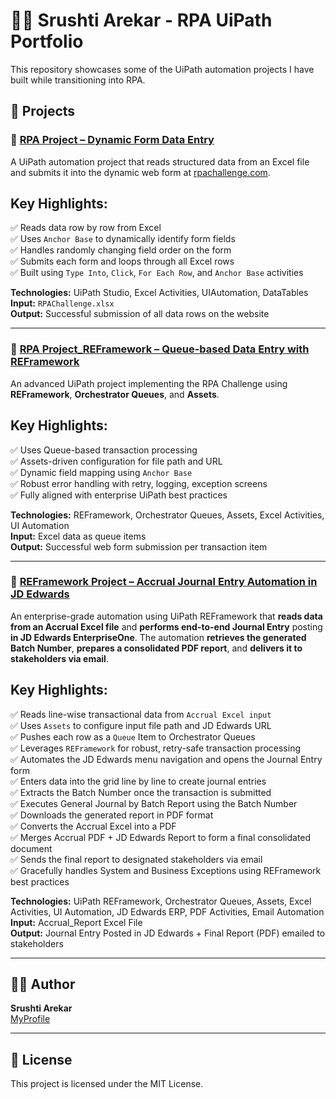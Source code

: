 # 👩‍💻 Srushti Arekar - RPA UiPath Portfolio

This repository showcases some of the UiPath automation projects I have built while transitioning into RPA.

## 📁 Projects

### 🔹 [RPA Project – Dynamic Form Data Entry](https://github.com/SrushtiArekar/UiPath-Portfolio/tree/main/RPAChallenge)

A UiPath automation project that reads structured data from an Excel file and submits it into the dynamic web form at [rpachallenge.com](https://rpachallenge.com/).

**Key Highlights:**
- 
✅ Reads data row by row from Excel  
✅ Uses `Anchor Base` to dynamically identify form fields  
✅ Handles randomly changing field order on the form  
✅ Submits each form and loops through all Excel rows  
✅ Built using `Type Into`, `Click`, `For Each Row`, and `Anchor Base` activities  

**Technologies:** UiPath Studio, Excel Activities, UIAutomation, DataTables  
**Input:** `RPAChallenge.xlsx`  
**Output:** Successful submission of all data rows on the website 

---

### 🔹 [RPA Project_REFramework – Queue-based Data Entry with REFramework](https://github.com/SrushtiArekar/UiPath-Portfolio/tree/main/RPAChallengeUsingREFramework)

An advanced UiPath project implementing the RPA Challenge using **REFramework**, **Orchestrator Queues**, and **Assets**.

**Key Highlights:**
- 
✅ Uses Queue-based transaction processing  
✅ Assets-driven configuration for file path and URL  
✅ Dynamic field mapping using `Anchor Base`  
✅ Robust error handling with retry, logging, exception screens  
✅ Fully aligned with enterprise UiPath best practices  

**Technologies:** REFramework, Orchestrator Queues, Assets, Excel Activities, UI Automation  
**Input:** Excel data as queue items  
**Output:** Successful web form submission per transaction item

---

### 🔹 [REFramework Project – Accrual Journal Entry Automation in JD Edwards](https://github.com/SrushtiArekar/UiPath-Portfolio/tree/main/RPA_JDEdwards_REFramework)

An enterprise-grade automation using UiPath REFramework that **reads data from an Accrual Excel file** and **performs end-to-end Journal Entry** posting **in JD Edwards EnterpriseOne**. The automation **retrieves the generated Batch Number**, **prepares a consolidated PDF report**, and **delivers it to stakeholders via email**.

**Key Highlights:**
- 
✅ Reads line-wise transactional data from `Accrual Excel input`  
✅ Uses `Assets` to configure input file path and JD Edwards URL  
✅ Pushes each row as a `Queue` Item to Orchestrator Queues  
✅ Leverages `REFramework` for robust, retry-safe transaction processing  
✅ Automates the JD Edwards menu navigation and opens the Journal Entry form  
✅ Enters data into the grid line by line to create journal entries  
✅ Extracts the Batch Number once the transaction is submitted  
✅ Executes General Journal by Batch Report using the Batch Number  
✅ Downloads the generated report in PDF format  
✅ Converts the Accrual Excel into a PDF  
✅ Merges Accrual PDF + JD Edwards Report to form a final consolidated document  
✅ Sends the final report to designated stakeholders via email  
✅ Gracefully handles System and Business Exceptions using REFramework best practices  

**Technologies:** UiPath REFramework, Orchestrator Queues, Assets, Excel Activities, UI Automation, JD Edwards ERP, PDF Activities, Email Automation  
**Input:** Accrual_Report Excel File  
**Output:** Journal Entry Posted in JD Edwards + Final Report (PDF) emailed to stakeholders

---

## 🙋‍♀️ Author

**Srushti Arekar**  
[MyProfile](https://github.com/SrushtiArekar)

---

## 📄 License

This project is licensed under the MIT License.

